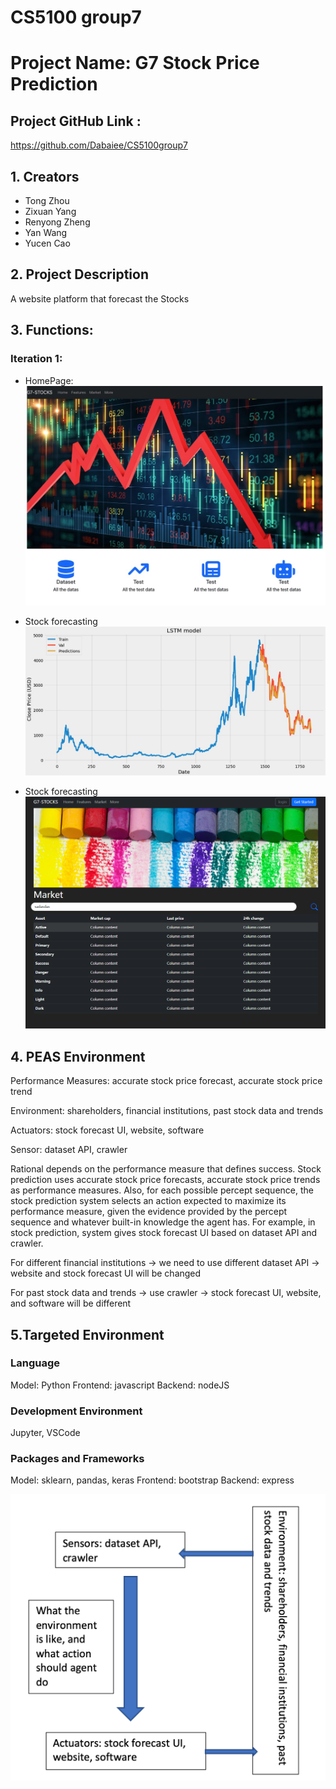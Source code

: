 # CS5100 group7

# Project Name: G7 Stock Price Prediction

## Project GitHub Link :

https://github.com/Dabaiee/CS5100group7

## 1. Creators

- Tong Zhou
- Zixuan Yang
- Renyong Zheng
- Yan Wang
- Yucen Cao

## 2. Project Description

A website platform that forecast the Stocks

## 3. Functions:

### Iteration 1:

- HomePage:
  ![GitHub Logo](/InfoImg/homepage.jpg)

- Stock forecasting
  ![GitHub Logo](/InfoImg/stock0.jpg)

- Stock forecasting
  ![GitHub Logo](/InfoImg/market_page.png)

## 4. PEAS Environment

Performance Measures: accurate stock price forecast, accurate stock price trend

Environment: shareholders, financial institutions, past stock data and trends

Actuators: stock forecast UI, website, software

Sensor: dataset API, crawler

Rational depends on the performance measure that defines success. Stock prediction uses accurate stock price forecasts, accurate stock price trends as performance measures. Also, for each possible percept sequence, the stock prediction system selects an action expected to maximize its performance measure, given the evidence provided by the percept sequence and whatever built-in knowledge the agent has. For example, in stock prediction, system gives stock forecast UI based on dataset API and crawler.

For different financial institutions -> we need to use different dataset API -> website and stock forecast UI will be changed

For past stock data and trends -> use crawler -> stock forecast UI, website, and software will be different


## 5.Targeted Environment

### Language
Model: Python
Frontend: javascript
Backend: nodeJS

### Development Environment
Jupyter, VSCode

### Packages and Frameworks
Model: sklearn, pandas, keras
Frontend: bootstrap
Backend: express


![GitHub Logo](/InfoImg/PEAS_enviroment.png)